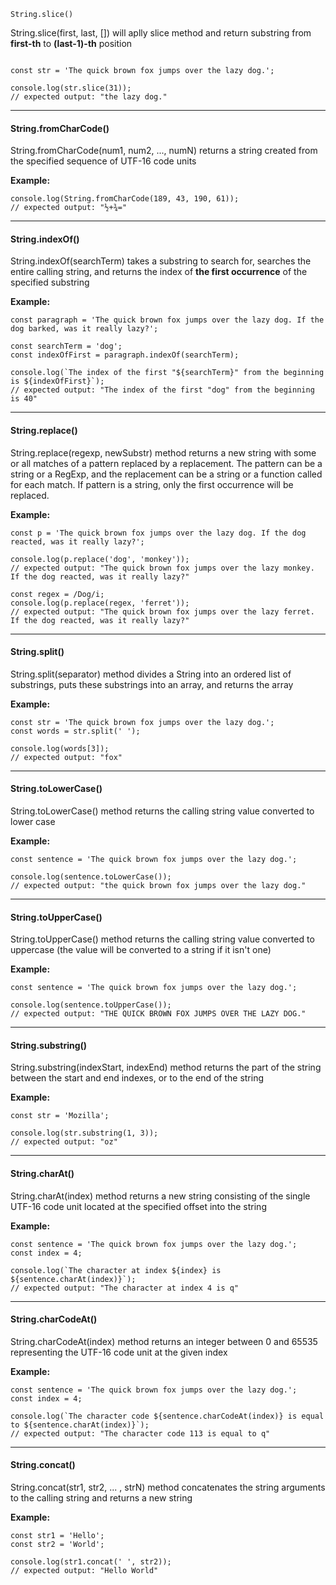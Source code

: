 `String.slice()`

String.slice(first, last, []) will aplly slice method and return substring from **first-th** to **(last-1)-th** position

```Example:
```
```
const str = 'The quick brown fox jumps over the lazy dog.';

console.log(str.slice(31));
// expected output: "the lazy dog."
```
---
#### String.fromCharCode() ####
String.fromCharCode(num1, num2, ..., numN) returns a string created from the specified sequence of UTF-16 code units

**Example:**
```
console.log(String.fromCharCode(189, 43, 190, 61));
// expected output: "½+¾="
```
---
#### String.indexOf() ####
String.indexOf(searchTerm) takes a substring to search for, searches the entire calling string, and returns the index of **the first occurrence** of the specified substring

**Example:**
```
const paragraph = 'The quick brown fox jumps over the lazy dog. If the dog barked, was it really lazy?';

const searchTerm = 'dog';
const indexOfFirst = paragraph.indexOf(searchTerm);

console.log(`The index of the first "${searchTerm}" from the beginning is ${indexOfFirst}`);
// expected output: "The index of the first "dog" from the beginning is 40"
```
---
#### String.replace() ####
String.replace(regexp, newSubstr) method returns a new string with some or all matches of a pattern replaced by a replacement. The pattern can be a string or a RegExp, and the replacement can be a string or a function called for each match. If pattern is a string, only the first occurrence will be replaced.

**Example:**
```
const p = 'The quick brown fox jumps over the lazy dog. If the dog reacted, was it really lazy?';

console.log(p.replace('dog', 'monkey'));
// expected output: "The quick brown fox jumps over the lazy monkey. If the dog reacted, was it really lazy?"

const regex = /Dog/i;
console.log(p.replace(regex, 'ferret'));
// expected output: "The quick brown fox jumps over the lazy ferret. If the dog reacted, was it really lazy?"
```
---
#### String.split() ####
String.split(separator) method divides a String into an ordered list of substrings, puts these substrings into an array, and returns the array

**Example:**
```
const str = 'The quick brown fox jumps over the lazy dog.';
const words = str.split(' ');

console.log(words[3]);
// expected output: "fox"
```
---
#### String.toLowerCase() ####
String.toLowerCase() method returns the calling string value converted to lower case

**Example:**
```
const sentence = 'The quick brown fox jumps over the lazy dog.';

console.log(sentence.toLowerCase());
// expected output: "the quick brown fox jumps over the lazy dog."
```
---
#### String.toUpperCase() ####
String.toUpperCase() method returns the calling string value converted to uppercase (the value will be converted to a string if it isn't one)

**Example:**
```
const sentence = 'The quick brown fox jumps over the lazy dog.';

console.log(sentence.toUpperCase());
// expected output: "THE QUICK BROWN FOX JUMPS OVER THE LAZY DOG."
```
---
#### String.substring() ####
String.substring(indexStart, indexEnd) method returns the part of the string between the start and end indexes, or to the end of the string

**Example:**
```
const str = 'Mozilla';

console.log(str.substring(1, 3));
// expected output: "oz"
```
---
#### String.charAt() ####
String.charAt(index) method returns a new string consisting of the single UTF-16 code unit located at the specified offset into the string

**Example:**
```
const sentence = 'The quick brown fox jumps over the lazy dog.';
const index = 4;

console.log(`The character at index ${index} is ${sentence.charAt(index)}`);
// expected output: "The character at index 4 is q"
```
---
#### String.charCodeAt() ####
String.charCodeAt(index) method returns an integer between 0 and 65535 representing the UTF-16 code unit at the given index

**Example:**
```
const sentence = 'The quick brown fox jumps over the lazy dog.';
const index = 4;

console.log(`The character code ${sentence.charCodeAt(index)} is equal to ${sentence.charAt(index)}`);
// expected output: "The character code 113 is equal to q"
```
---
#### String.concat() ####
String.concat(str1, str2, ... , strN) method concatenates the string arguments to the calling string and returns a new string

**Example:**
```
const str1 = 'Hello';
const str2 = 'World';

console.log(str1.concat(' ', str2));
// expected output: "Hello World"
```
